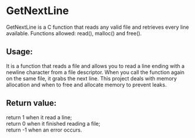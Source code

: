 # GetNextLine

GetNextLine is a C function that reads any valid file and retrieves every line available.
Functions allowed: read(), malloc() and free().

## Usage:
It is a function that reads a file and allows you to read a line ending with a newline character from a file descriptor.
When you call the function again on the same file, it grabs the next line. This project deals with memory allocation and when to free and allocate memory to prevent leaks.  

## Return value:
  return 1 when it read a line;  
  return 0 when it finished reading a file;  
  return -1 when an error occurs.  
